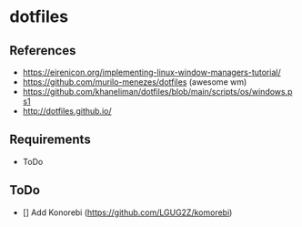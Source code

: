 # dotfiles

## References
 - https://eirenicon.org/implementing-linux-window-managers-tutorial/
 - https://github.com/murilo-menezes/dotfiles (awesome wm)
 - https://github.com/khaneliman/dotfiles/blob/main/scripts/os/windows.ps1
 - http://dotfiles.github.io/

## Requirements 
  - ToDo


## ToDo
  - [] Add Konorebi (https://github.com/LGUG2Z/komorebi)
